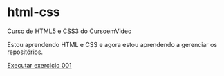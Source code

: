 # html-css
 Curso de HTML5 e CSS3 do CursoemVideo

Estou aprendendo HTML e CSS e agora estou aprendendo a gerenciar os repositórios.

<a href='exercicios/ex001/index.html'>Executar exercicio 001</a>